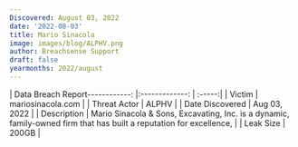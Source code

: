 ```yaml
---
Discovered: August 03, 2022
date: '2022-08-03'
title: Mario Sinacola
image: images/blog/ALPHV.png
author: Breachsense Support
draft: false
yearmonths: 2022/august
---
```


| Data Breach Report------------:     |:-------------:    | :-----:|
| Victim      | mariosinacola.com      | 
| Threat Actor      | ALPHV      | 
| Date Discovered      | Aug 03, 2022      | 
| Description      | Mario Sinacola & Sons, Excavating, Inc. is a dynamic, family-owned firm that has built a reputation for excellence,      | 
| Leak Size      | 200GB      | 


